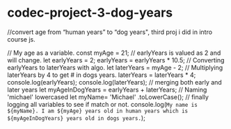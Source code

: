 # codec-project-3-dog-years
//convert age from “human years” to “dog years", third proj i did in intro course js.

// My age as a variable.
const myAge = 21;
// earlyYears is valued as 2 and will change.
let earlyYears = 2;
earlyYears = earlyYears * 10.5; 
// Converting earlyYears to laterYears with algo. 
let laterYears = myAge - 2;
// Multiplying laterYears by 4 to get # in dogs years.
laterYears = laterYears * 4;
console.log(earlyYears);
console.log(laterYears);
// merging both early and later years 
let myAgeInDogYears = earlyYears + laterYears;
// Naming 'michael' lowercased
let myName= 'Michael' .toLowerCase(); 
// finally logging all variables to see if match or not.
console.log(`My name is ${myName}. I am ${myAge} years old in human years which is ${myAgeInDogYears} years old in dogs years.`);

